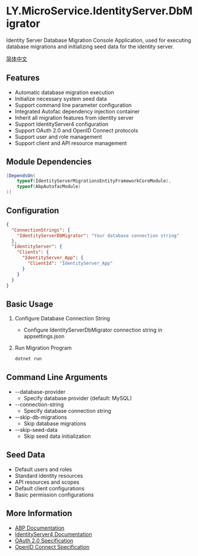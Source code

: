 # LY.MicroService.IdentityServer.DbMigrator

Identity Server Database Migration Console Application, used for executing database migrations and initializing seed data for the identity server.

[简体中文](./README.md)

## Features

* Automatic database migration execution
* Initialize necessary system seed data
* Support command line parameter configuration
* Integrated Autofac dependency injection container
* Inherit all migration features from identity server
* Support IdentityServer4 configuration
* Support OAuth 2.0 and OpenID Connect protocols
* Support user and role management
* Support client and API resource management

## Module Dependencies

```csharp
[DependsOn(
    typeof(IdentityServerMigrationsEntityFrameworkCoreModule),
    typeof(AbpAutofacModule)
)]
```

## Configuration

```json
{
  "ConnectionStrings": {
    "IdentityServerDbMigrator": "Your database connection string"
  },
  "IdentityServer": {
    "Clients": {
      "IdentityServer_App": {
        "ClientId": "IdentityServer_App"
      }
    }
  }
}
```

## Basic Usage

1. Configure Database Connection String
   * Configure IdentityServerDbMigrator connection string in appsettings.json

2. Run Migration Program
   ```bash
   dotnet run
   ```

## Command Line Arguments

* --database-provider
  * Specify database provider (default: MySQL)
* --connection-string
  * Specify database connection string
* --skip-db-migrations
  * Skip database migrations
* --skip-seed-data
  * Skip seed data initialization

## Seed Data

* Default users and roles
* Standard identity resources
* API resources and scopes
* Default client configurations
* Basic permission configurations

## More Information

* [ABP Documentation](https://docs.abp.io)
* [IdentityServer4 Documentation](https://identityserver4.readthedocs.io)
* [OAuth 2.0 Specification](https://oauth.net/2/)
* [OpenID Connect Specification](https://openid.net/connect/)
